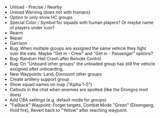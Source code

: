 - Unload - Precise / Nearby
- Unload Warning (does not with humans)
- Option to only show HC groups 
- Special Color / Symbol for squads with human players? Or maybe name of players under icon?
- Rearm
- Repair
- Garrison
- Bug: When multiple groups are assigned the same vehicle they fight over the eats. Maybe "Get in - Crew" and "Get in - Passenger" options?
- Bug: Random Heli Crash after Remote Control
- Bug: On "Unboard other groups" the unloaded group has still the vehicle assigned after unboarding.
- New Waypoints: Land, Dismount other groups
- Create artillery support group
- Show squad names on map ("Alpha 1-5")
- Callouts in the chat when enemies are spotted (like the Drongos mod does)
- Add CBA settings (e.g. default mode for groups)
- "Fallback" Waypoint: Forget targets, Combat Mode "Green" (Disengang, Hold fire), Revert back to "Yellow" after reaching waypoint.
